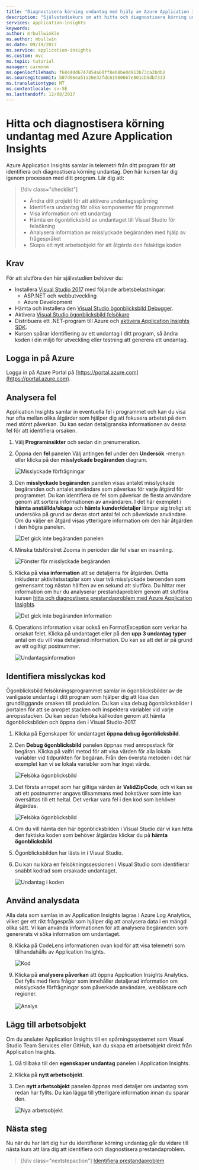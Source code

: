 ```yaml
---
title: "Diagnostisera körning undantag med hjälp av Azure Application Insights | Microsoft Docs"
description: "Självstudiekurs om att hitta och diagnostisera körning undantag i ditt program med hjälp av Azure Application Insights."
services: application-insights
keywords: 
author: mrbullwinkle
ms.author: mbullwin
ms.date: 09/19/2017
ms.service: application-insights
ms.custom: mvc
ms.topic: tutorial
manager: carmonm
ms.openlocfilehash: f6844dd6747854a60ff8eb8be0d913b73ca2bdb2
ms.sourcegitcommit: b07d06ea51a20e32fdc61980667e801cb5db7333
ms.translationtype: MT
ms.contentlocale: sv-SE
ms.lasthandoff: 12/08/2017
---
```

# <a name="find-and-diagnose-run-time-exceptions-with-azure-application-insights"></a>Hitta och diagnostisera körning undantag med Azure Application Insights

Azure Application Insights samlar in telemetri från ditt program för att identifiera och diagnostisera körning undantag.  Den här kursen tar dig igenom processen med ditt program.  Lär dig att:

> [!div class="checklist"]
> * Ändra ditt projekt för att aktivera undantagsspårning
> * Identifiera undantag för olika komponenter för programmet
> * Visa information om ett undantag
> * Hämta en ögonblicksbild av undantaget till Visual Studio för felsökning
> * Analysera information av misslyckade begäranden med hjälp av frågespråket
> * Skapa ett nytt arbetsobjekt för att åtgärda den felaktiga koden


## <a name="prerequisites"></a>Krav

För att slutföra den här självstudien behöver du:

- Installera [Visual Studio 2017](https://www.visualstudio.com/downloads/) med följande arbetsbelastningar:
    - ASP.NET och webbutveckling
    - Azure Development
- Hämta och installera den [Visual Studio ögonblicksbild Debugger](http://aka.ms/snapshotdebugger).
- Aktivera [Visual Studio ögonblicksbild felsökare](https://docs.microsoft.com/azure/application-insights/app-insights-snapshot-debugger)
- Distribuera ett .NET-program till Azure och [aktivera Application Insights SDK](app-insights-asp-net.md). 
- Kursen spårar identifiering av ett undantag i ditt program, så ändra koden i din miljö för utveckling eller testning att generera ett undantag. 

## <a name="log-in-to-azure"></a>Logga in på Azure
Logga in på Azure Portal på [https://portal.azure.com](https://portal.azure.com).


## <a name="analyze-failures"></a>Analysera fel
Application Insights samlar in eventuella fel i programmet och kan du visa hur ofta mellan olika åtgärder som hjälper dig att fokusera arbetet på dem med störst påverkan.  Du kan sedan detaljgranska informationen av dessa fel för att identifiera orsaken.   

1. Välj **Programinsikter** och sedan din prenumeration.  
1. Öppna den **fel** panelen Välj antingen **fel** under den **Undersök** -menyn eller klicka på den **misslyckade begäranden** diagram.

    ![Misslyckade förfrågningar](media/app-insights-tutorial-runtime-exceptions/failed-requests.png)

2. Den **misslyckade begäranden** panelen visas antalet misslyckade begäranden och antalet användare som påverkas för varje åtgärd för programmet.  Du kan identifiera de fel som påverkar de flesta användare genom att sortera informationen av användaren.  I det här exemplet i **hämta anställda/skapa** och **hämta kunder/detaljer** lämpar sig troligt att undersöka på grund av deras stort antal fel och påverkade användare.  Om du väljer en åtgärd visas ytterligare information om den här åtgärden i den högra panelen.

    ![Det gick inte begäranden panelen](media/app-insights-tutorial-runtime-exceptions/failed-requests-blade.png)

3. Minska tidsfönstret Zooma in perioden där fel visar en insamling.

    ![Fönster för misslyckade begäranden](media/app-insights-tutorial-runtime-exceptions/failed-requests-window.png)

4. Klicka på **visa information** att se detaljerna för åtgärden.  Detta inkluderar aktivitetsstaplar som visar två misslyckade beroenden som gemensamt tog nästan hälften av en sekund att slutföra.  Du hittar mer information om hur du analyserar prestandaproblem genom att slutföra kursen [hitta och diagnostisera prestandaproblem med Azure Application Insights](app-insights-tutorial-performance.md).

    ![Det gick inte begäranden information](media/app-insights-tutorial-runtime-exceptions/failed-requests-details.png)

5. Operations information visar också en FormatException som verkar ha orsakat felet.  Klicka på undantaget eller på den **upp 3 undantag typer** antal om du vill visa detaljerad information.  Du kan se att det är på grund av ett ogiltigt postnummer.

    ![Undantagsinformation](media/app-insights-tutorial-runtime-exceptions/failed-requests-exception.png)



## <a name="identify-failing-code"></a>Identifiera misslyckas kod
Ögonblicksbild felsökningsprogrammet samlar in ögonblicksbilder av de vanligaste undantag i ditt program som hjälper dig att lösa den grundläggande orsaken till produktion.  Du kan visa debug ögonblicksbilder i portalen för att se anropet stacken och inspektera variabler vid varje anropsstacken. Du kan sedan felsöka källkoden genom att hämta ögonblicksbilden och öppna den i Visual Studio-2017.

1. Klicka på Egenskaper för undantaget **öppna debug ögonblicksbild**.
2. Den **Debug ögonblicksbild** panelen öppnas med anropsstack för begäran.  Klicka på valfri metod för att visa värden för alla lokala variabler vid tidpunkten för begäran.  Från den översta metoden i det här exemplet kan vi se lokala variabler som har inget värde.

    ![Felsöka ögonblicksbild](media/app-insights-tutorial-runtime-exceptions/debug-snapshot-01.png)

4. Det första anropet som har giltiga värden är **ValidZipCode**, och vi kan se att ett postnummer angavs tillsammans med bokstäver som inte kan översättas till ett heltal.  Det verkar vara fel i den kod som behöver åtgärdas.

    ![Felsöka ögonblicksbild](media/app-insights-tutorial-runtime-exceptions/debug-snapshot-02.png)

5. Om du vill hämta den här ögonblicksbilden i Visual Studio där vi kan hitta den faktiska koden som behöver åtgärdas klickar du på **hämta ögonblicksbild**.
6. Ögonblicksbilden har lästs in i Visual Studio.
7. Du kan nu köra en felsökningssessionen i Visual Studio som identifierar snabbt kodrad som orsakade undantaget.

    ![Undantag i koden](media/app-insights-tutorial-runtime-exceptions/exception-code.png)


## <a name="use-analytics-data"></a>Använd analysdata
Alla data som samlas in av Application Insights lagras i Azure Log Analytics, vilket ger ett rikt frågespråk som hjälper dig att analysera data i en mängd olika sätt.  Vi kan använda informationen för att analysera begäranden som genererats vi söka information om undantaget. 

8. Klicka på CodeLens informationen ovan kod för att visa telemetri som tillhandahålls av Application Insights.

    ![Kod](media/app-insights-tutorial-runtime-exceptions/codelens.png)

9. Klicka på **analysera påverkan** att öppna Application Insights Analytics.  Det fylls med flera frågor som innehåller detaljerad information om misslyckade förfrågningar som påverkade användare, webbläsare och regioner.<br><br>![Analys](media/app-insights-tutorial-runtime-exceptions/analytics.png)<br>

## <a name="add-work-item"></a>Lägg till arbetsobjekt
Om du ansluter Application Insights till en spårningssystemet som Visual Studio Team Services eller GitHub, kan du skapa ett arbetsobjekt direkt från Application Insights.

1. Gå tillbaka till den **egenskaper undantag** panelen i Application Insights.
2. Klicka på **nytt arbetsobjekt**.
3. Den **nytt arbetsobjekt** panelen öppnas med detaljer om undantag som redan har fyllts.  Du kan lägga till ytterligare information innan du sparar den.

    ![Nya arbetsobjekt](media/app-insights-tutorial-runtime-exceptions/new-work-item.png)

## <a name="next-steps"></a>Nästa steg
Nu när du har lärt dig hur du identifierar körning undantag går du vidare till nästa kurs att lära dig att identifiera och diagnostisera prestandaproblem.

> [!div class="nextstepaction"]
> [Identifiera prestandaproblem](app-insights-tutorial-performance.md)